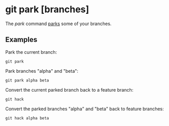 # git park [branches]

The _park_ command [parks](../advanced-syncing#parked-branches) some of your
branches.

## Examples

Park the current branch:

```fish
git park
```

Park branches "alpha" and "beta":

```fish
git park alpha beta
```

Convert the current parked branch back to a feature branch:

```fish
git hack
```

Convert the parked branches "alpha" and "beta" back to feature branches:

```fish
git hack alpha beta
```
